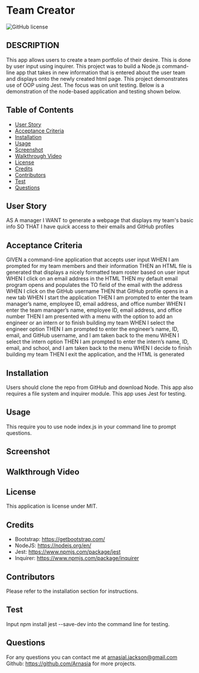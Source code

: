# Team Creator
![GitHub license](https://img.shields.io/badge/license-MIT-blue.svg)

## DESCRIPTION
This app allows users to create a team portfolio of their desire. This is done by user input using inquirer. This project was to build a Node.js command-line app that takes in new information that is entered about the user team and displays onto the newly created html page. This project demonstrates use of OOP using Jest. The focus was on unit testing. Below is a demonstration of the node-based application and testing shown below.

## Table of Contents
- [User Story](#User#Story)
- [Acceptance Criteria](#Acceptance#Criteria)
- [Installation](#Installation)
- [Usage](#Usage)
- [Screenshot](#Screenshot)
- [Walkthrough Video](#WalkthroughVideo)
- [License](#license)
- [Credits](#Credits)
- [Contributors](#Contributors)
- [Test](#Test)
- [Questions](#Questions)

## User Story
AS A manager
I WANT to generate a webpage that displays my team's basic info
SO THAT I have quick access to their emails and GitHub profiles

## Acceptance Criteria
GIVEN a command-line application that accepts user input
WHEN I am prompted for my team members and their information
THEN an HTML file is generated that displays a nicely formatted team roster based on user input
WHEN I click on an email address in the HTML
THEN my default email program opens and populates the TO field of the email with the address
WHEN I click on the GitHub username
THEN that GitHub profile opens in a new tab
WHEN I start the application
THEN I am prompted to enter the team manager’s name, employee ID, email address, and office number
WHEN I enter the team manager’s name, employee ID, email address, and office number
THEN I am presented with a menu with the option to add an engineer or an intern or to finish building my team
WHEN I select the engineer option
THEN I am prompted to enter the engineer’s name, ID, email, and GitHub username, and I am taken back to the menu
WHEN I select the intern option
THEN I am prompted to enter the intern’s name, ID, email, and school, and I am taken back to the menu
WHEN I decide to finish building my team
THEN I exit the application, and the HTML is generated

## Installation
Users should clone the repo from GitHub and download Node. This app also requires a file system and inquirer module. This app uses Jest for testing.

## Usage
This require you to use node index.js in your command line to prompt questions.

## Screenshot


## Walkthrough Video


## License
This application is license under MIT.


## Credits
- Bootstrap: https://getbootstrap.com/
- NodeJS: https://nodejs.org/en/
- Jest: https://www.npmjs.com/package/jest
- Inquirer: https://www.npmjs.com/package/inquirer

## Contributors
Please refer to the installation section for instructions.

## Test
Input npm install jest --save-dev into the command line for testing.

## Questions
For any questions you can contact me at arnasial.jackson@gmail.com
Github: https://github.com/Arnasia for more projects.




